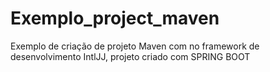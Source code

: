 # Exemplo_project_maven


Exemplo de criação de projeto Maven com no framework de desenvolvimento IntlJJ, projeto criado com SPRING BOOT  

